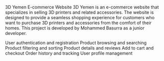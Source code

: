 3D Yemen E-commerce Website
3D Yemen is an e-commerce website that specializes in selling 3D printers and related accessories. The website is designed to provide a seamless shopping experience for customers who want to purchase 3D printers and accessories from the comfort of their homes. This project is developed by Mohammed Basurra as a junior developer.

User authentication and registration
Product browsing and searching
Product filtering and sorting
Product details and reviews
Add to cart and checkout
Order history and tracking
User profile management
